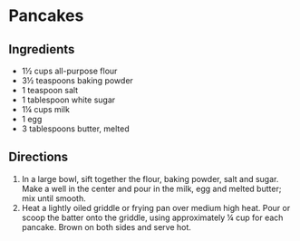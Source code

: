 # Pancakes

## Ingredients
 * 1½ cups all-purpose flour
 * 3½ teaspoons baking powder
 * 1 teaspoon salt
 * 1 tablespoon white sugar
 * 1¼ cups milk
 * 1 egg
 * 3 tablespoons butter, melted

## Directions
1. In a large bowl, sift together the flour, baking powder, salt and sugar. Make a well in the center and pour in the milk, egg and melted butter; mix until smooth.
2. Heat a lightly oiled griddle or frying pan over medium high heat. Pour or scoop the batter onto the griddle, using approximately ¼ cup for each pancake. Brown on both sides and serve hot.
